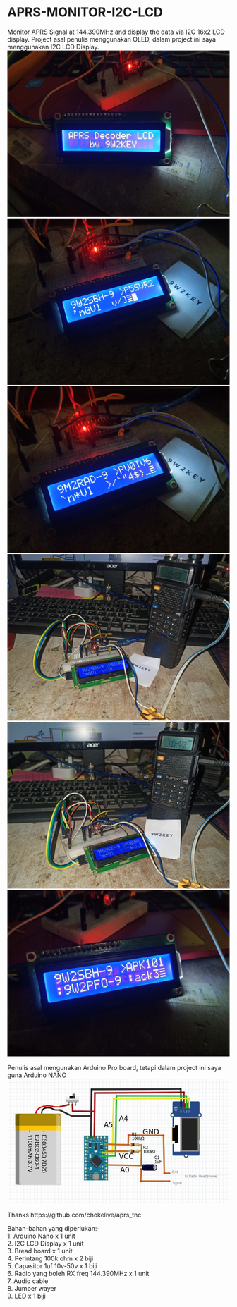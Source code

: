 # APRS-MONITOR-I2C-LCD
Monitor APRS Signal at 144.390MHz and display the data via I2C 16x2 LCD display. Project asal penulis menggunakan OLED, dalam project ini saya menggunakan I2C LCD Display.
<img src="https://github.com/mzakiab/APRS-MONITOR-I2C-LCD/blob/main/IMG_20230121_230425.jpg">
<img src="https://github.com/mzakiab/APRS-MONITOR-I2C-LCD/blob/main/IMG_20230121_204736.jpg">
<img src="https://github.com/mzakiab/APRS-MONITOR-I2C-LCD/blob/main/IMG_20230121_204853.jpg">
<img src="https://github.com/mzakiab/APRS-MONITOR-I2C-LCD/blob/main/IMG_20230121_205252.jpg">
<img src="https://github.com/mzakiab/APRS-MONITOR-I2C-LCD/blob/main/IMG_20230121_205403.jpg">
<img src="https://github.com/mzakiab/APRS-MONITOR-I2C-LCD/blob/main/IMG_20230121_211958.jpg">
<p>
Penulis asal mengunakan Arduino Pro board, tetapi dalam project ini saya guna Arduino NANO
<img src="https://github.com/mzakiab/APRS-MONITOR-I2C-LCD/blob/main/circuit.jpeg">
<p>
Thanks https://github.com/chokelive/aprs_tnc
<p>
Bahan-bahan yang diperlukan:-
  <br>
1. Arduino Nano x 1 unit
  <br>
2. I2C LCD Display x 1 unit
  <br>
3. Bread board x 1 unit
  <br>
4. Perintang 100k ohm x 2 biji
  <br>
5. Capasitor 1uf 10v-50v x 1 biji
  <br>
6. Radio yang boleh RX freq 144.390MHz x 1 unit
  <br>
7. Audio cable
  <br>
8. Jumper wayer
  <br>
9. LED x 1 biji

